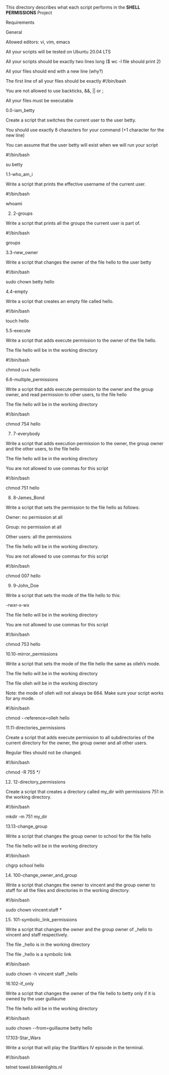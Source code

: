 This directory describes what each script performs in the **SHELL PERMISSIONS** Project

Requirements

General

Allowed editors: vi, vim, emacs

All your scripts will be tested on Ubuntu 20.04 LTS

All your scripts should be exactly two lines long ($ wc -l file should print 2)

All your files should end with a new line (why?)

The first line of all your files should be exactly #!/bin/bash

You are not allowed to use backticks, &&, || or ;

All your files must be executable

0.0-iam_betty

Create a script that switches the current user to the user betty.

You should use exactly 8 characters for your command (+1 character for the new line)

You can assume that the user betty will exist when we will run your script

#!/bin/bash

su betty

1.1-who_am_i

Write a script that prints the effective username of the current user.

#!/bin/bash

whoami

2. 2-groups

Write a script that prints all the groups the current user is part of.

#!/bin/bash

groups

3.3-new_owner

Write a script that changes the owner of the file hello to the user betty

#!/bin/bash

sudo chown betty hello

4.4-empty

Write a script that creates an empty file called hello.

#!/bin/bash

touch hello

5.5-execute

Write a script that adds execute permission to the owner of the file hello.

The file hello will be in the working directory

#!/bin/bash

chmod u+x hello

6.6-multiple_permissions

Write a script that adds execute permission to the owner and the group owner, and read permission to other users, to the file hello

The file hello will be in the working directory

#!/bin/bash

chmod 754 hello

7. 7-everybody

Write a script that adds execution permission to the owner, the group owner and the other users, to the file hello

The file hello will be in the working directory

You are not allowed to use commas for this script

#!/bin/bash

chmod 751 hello

8. 8-James_Bond

Write a script that sets the permission to the file hello as follows:

Owner: no permission at all

Group: no permission at all

Other users: all the permissions
    

The file hello will be in the working directory.

You are not allowed to use commas for this script

#!/bin/bash

chmod 007 hello

9. 9-John_Doe

Write a script that sets the mode of the file hello to this:

-rwxr-x-wx

The file hello will be in the working directory

You are not allowed to use commas for this script

#!/bin/bash

chmod 753 hello

10.10-mirror_permissions

Write a script that sets the mode of the file hello the same as olleh’s mode.

The file hello will be in the working directory

The file olleh will be in the working directory

Note: the mode of olleh will not always be 664. Make sure your script works for any mode.

#!/bin/bash

chmod --reference=olleh hello

11.11-directories_permissions

Create a script that adds execute permission to all subdirectories of the current directory for the owner, the group owner and all other users.

Regular files should not be changed.

#!/bin/bash

chmod -R 755 */

12. 12-directory_permissions

Create a script that creates a directory called my_dir with permissions 751 in the working directory.

#!/bin/bash

mkdir -m 751 my_dir

13.13-change_group

Write a script that changes the group owner to school for the file hello


The file hello will be in the working directory

#!/bin/bash

chgrp school hello

14. 100-change_owner_and_group

Write a script that changes the owner to vincent and the group owner to staff for all the files and directories in the working directory.

#!/bin/bash

sudo chown vincent:staff *

15. 101-symbolic_link_permissions

Write a script that changes the owner and the group owner of _hello to vincent and staff respectively.

The file _hello is in the working directory

The file _hello is a symbolic link

#!/bin/bash

sudo chown -h vincent staff _hello

16.102-if_only

Write a script that changes the owner of the file hello to betty only if it is owned by the user guillaume

The file hello will be in the working directory

#!/bin/bash

sudo chown --from=guillaume betty hello

17.103-Star_Wars

Write a script that will play the StarWars IV episode in the terminal.

#!/bin/bash

telnet towel.blinkenlights.nl


